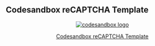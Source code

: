  ## Codesandbox reCAPTCHA Template 

<p align="center">
  <a href="https://r820v.csb.app/">
    <img src="https://user-images.githubusercontent.com/89200971/131904300-1ae239e0-2064-4f34-9488-4c97013ea0e7.png" alt="codesandbox logo">
  </a>
</p>
<p align="center">
  <a href="https://codesandbox.io/s/serene-cloud-r820v?file=/index.html">Codesandbox reCAPTCHA Template</a>
</p>
